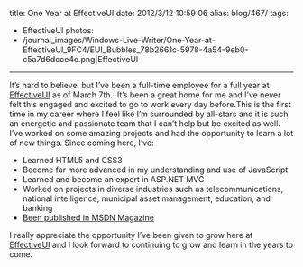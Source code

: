 title: One Year at EffectiveUI
date: 2012/3/12 10:59:06
alias: blog/467/
tags:
- EffectiveUI
photos:
- /journal_images/Windows-Live-Writer/One-Year-at-EffectiveUI_9FC4/EUI_Bubbles_78b2661c-5978-4a54-9eb0-c5a7d6dcce4e.png|EffectiveUI
---
It’s hard to believe, but I’ve been a full-time employee for a full year at [EffectiveUI](http://www.effectiveui.com) as of March 7th.  It’s been a great home for me and I’ve never felt this engaged and excited to go to work every day before.This is the first time in my career where I feel like I’m surrounded by all-stars and it is such an energetic and passionate team that I can’t help but be excited as well.  I’ve worked on some amazing projects and had the opportunity to learn a lot of new things. Since coming here, I’ve:

*   Learned HTML5 and CSS3
*   Become far more advanced in my understanding and use of JavaScript
*   Learned and become an expert in ASP.NET MVC
*   Worked on projects in diverse industries such as telecommunications, national intelligence, municipal asset management, education, and banking
*   [Been published in MSDN Magazine](http://msdn.microsoft.com/magazine/hh852592)

I really appreciate the opportunity I’ve been given to grow here at [EffectiveUI](http://www.effectiveui.com) and I look forward to continuing to grow and learn in the years to come.